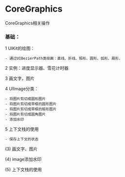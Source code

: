 # CoreGraphics
CoreGraphics相关操作

### 基础：
 1 UIKit的绘图：

    - 通过UIBezierPath类绘画：直线、折线、矩形、圆形、弧形、扇形、

 2 实例：进度显示器、雪花计时器

 3 画文字，图片

 4 UIImage分类：

    - 将图片剪切成圆形图片
    - 将图片剪切成带框的圆形图片
    - 将图片剪切成带框的矩形图片
    - 将图片剪切成圆角图片
    - 添加水印

 5 上下文栈的使用

    - 保存上下文的状态

 (3) 画文字、图片
 
 (4) image添加水印
 
 (5) 上下文栈的使用
 

 


